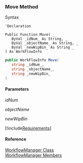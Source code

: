 ﻿### Move Method

Syntax

```vbnet
'Declaration

Public Function Move( _
   ByVal _idNum_ As String, _
   ByVal _objectName_ As String, _
   ByVal _newWipBin_ As String _
) As WorkFlowInfo
```

```csharp
public WorkFlowInfo Move( 
   string _idNum_,
   string _objectName_,
   string _newWipBin_
)
```

#### Parameters

_idNum_

_objectName_

_newWipBin_

[!include[Requirements](../partials/requirements.md)]

#### Reference

[WorkflowManager Class](fcSDK~FChoice.Foundation.Clarify.Workflow.WorkflowManager.md)  
[WorkflowManager Members](fcSDK~FChoice.Foundation.Clarify.Workflow.WorkflowManager_members.md)